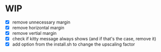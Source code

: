# WIP

- [x] remove unnecessary margin
- [x] remove horizontal margin
- [x] remove vertial margin
- [x] check if kitty message always shows (and if that's the case, remove it)
- [x] add option from the install.sh to change the upscaling factor
